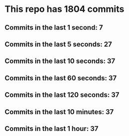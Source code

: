 # This repo has 1804 commits

## Commits in the last 1 second: 7
## Commits in the last 5 seconds: 27
## Commits in the last 10 seconds: 37
## Commits in the last 60 seconds: 37
## Commits in the last 120 seconds: 37
## Commits in the last 10 minutes: 37
## Commits in the last 1 hour: 37
